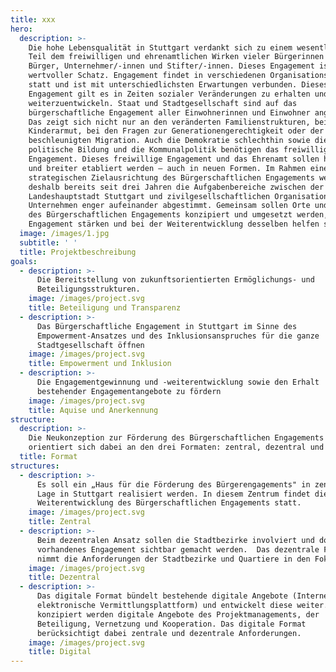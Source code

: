 ```yaml
---
title: xxx
hero:
  description: >-
    Die hohe Lebensqualität in Stuttgart verdankt sich zu einem wesentlichen
    Teil dem freiwilligen und ehrenamtlichen Wirken vieler Bürgerinnen und
    Bürger, Unternehmer/-innen und Stifter/-innen. Dieses Engagement ist ein
    wertvoller Schatz. Engagement findet in verschiedenen Organisationsformen
    statt und ist mit unterschiedlichsten Erwartungen verbunden. Dieses
    Engagement gilt es in Zeiten sozialer Veränderungen zu erhalten und
    weiterzuentwickeln. Staat und Stadtgesellschaft sind auf das
    bürgerschaftliche Engagement aller Einwohnerinnen und Einwohner angewiesen.
    Das zeigt sich nicht nur an den veränderten Familienstrukturen, bei der
    Kinderarmut, bei den Fragen zur Generationengerechtigkeit oder der
    beschleunigten Migration. Auch die Demokratie schlechthin sowie die
    politische Bildung und die Kommunalpolitik benötigen das freiwillige
    Engagement. Dieses freiwillige Engagement und das Ehrenamt sollen honoriert
    und breiter etabliert werden – auch in neuen Formen. Im Rahmen einer neuen
    strategischen Zielausrichtung des Bürgerschaftlichen Engagements werden
    deshalb bereits seit drei Jahren die Aufgabenbereiche zwischen der
    Landeshauptstadt Stuttgart und zivilgesellschaftlichen Organisationen und
    Unternehmen enger aufeinander abgestimmt. Gemeinsam sollen Orte und Formate
    des Bürgerschaftlichen Engagements konzipiert und umgesetzt werden, die das
    Engagement stärken und bei der Weiterentwicklung desselben helfen sollen.
  image: /images/1.jpg
  subtitle: ' '
  title: Projektbeschreibung
goals:
  - description: >-
      Die Bereitstellung von zukunftsorientierten Ermöglichungs- und
      Beteiligungsstrukturen.
    image: /images/project.svg
    title: Beteiligung und Transparenz
  - description: >-
      Das Bürgerschaftliche Engagement in Stuttgart im Sinne des
      Empowerment-Ansatzes und des Inklusionsanspruches für die ganze
      Stadtgesellschaft öffnen
    image: /images/project.svg
    title: Empowerment und Inklusion
  - description: >-
      Die Engagementgewinnung und -weiterentwicklung sowie den Erhalt
      bestehender Engagementangebote zu fördern
    image: /images/project.svg
    title: Aquise und Anerkennung
structure:
  description: >-
    Die Neukonzeption zur Förderung des Bürgerschaftlichen Engagements
    orientiert sich dabei an den drei Formaten: zentral, dezentral und digital
  title: Format
structures:
  - description: >-
      Es soll ein „Haus für die Förderung des Bürgerengagements" in zentraler
      Lage in Stuttgart realisiert werden. In diesem Zentrum findet die
      Weiterentwicklung des Bürgerschaftlichen Engagements statt.
    image: /images/project.svg
    title: Zentral
  - description: >-
      Beim dezentralen Ansatz sollen die Stadtbezirke involviert und dort
      vorhandenes Engagement sichtbar gemacht werden.  Das dezentrale Format
      nimmt die Anforderungen der Stadtbezirke und Quartiere in den Fokus.
    image: /images/project.svg
    title: Dezentral
  - description: >-
      Das digitale Format bündelt bestehende digitale Angebote (Internetangebot,
      elektronische Vermittlungsplattform) und entwickelt diese weiter. Neu
      konzipiert werden digitale Angebote des Projektmanagements, der
      Beteiligung, Vernetzung und Kooperation. Das digitale Format
      berücksichtigt dabei zentrale und dezentrale Anforderungen. 
    image: /images/project.svg
    title: Digital
---
```

<ProjectPage />
